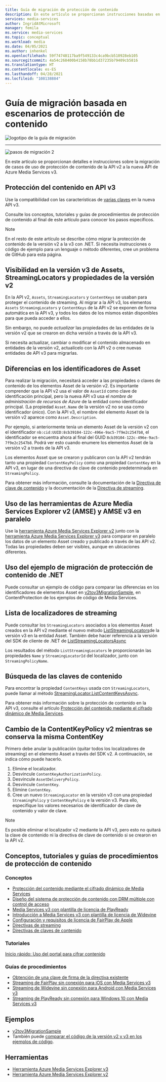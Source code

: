 ```yaml
---
title: Guía de migración de protección de contenido
description: En este artículo se proporcionan instrucciones basadas en escenarios de protección de contenido que le ayudarán en la migración de Azure Media Services v2 a v3.
services: media-services
author: IngridAtMicrosoft
manager: femila
ms.service: media-services
ms.topic: conceptual
ms.workload: media
ms.date: 04/05/2021
ms.author: inhenkel
ms.openlocfilehash: 59f74740117ba9f549133c4ca9bcb510928eb105
ms.sourcegitcommit: 4a54c268400b4158b78bb1d37235b79409cb5816
ms.translationtype: HT
ms.contentlocale: es-ES
ms.lasthandoff: 04/28/2021
ms.locfileid: "108138884"
---
```

# <a name="content-protection-scenario-based-migration-guidance"></a>Guía de migración basada en escenarios de protección de contenido

![logotipo de la guía de migración](./media/migration-guide/azure-media-services-logo-migration-guide.svg)

<hr color="#5ea0ef" size="10">

![pasos de migración 2](./media/migration-guide/steps-4.svg)

En este artículo se proporcionan detalles e instrucciones sobre la migración de casos de uso de protección de contenido de la API v2 a la nueva API de Azure Media Services v3.

## <a name="protect-content-in-v3-api"></a>Protección del contenido en API v3

Use la compatibilidad con las características de [varias claves](architecture-design-multi-drm-system.md) en la nueva API v3.

Consulte los conceptos, tutoriales y guías de procedimientos de protección de contenido al final de este artículo para conocer los pasos específicos.

> [!NOTE]
> En el resto de este artículo se describe cómo migrar la protección de contenido de la versión v2 a la v3 con .NET.  Si necesita instrucciones o código de ejemplo para un lenguaje o método diferentes, cree un problema de GitHub para esta página.

## <a name="v3-visibility-of-v2-assets-streaminglocators-and-properties"></a>Visibilidad en la versión v3 de Assets, StreamingLocators y propiedades de la versión v2

En la API v2, `Assets`, `StreamingLocators` y `ContentKeys` se usaban para proteger el contenido de streaming. Al migrar a la API v3, los elementos `Assets` `StreamingLocators` y `ContentKeys` de la API v2 se exponen de forma automática en la API v3, y todos los datos de los mismos están disponibles para que pueda acceder a ellos.

Sin embargo, no puede *actualizar* las propiedades de las entidades de la versión v2 que se crearon en dicha versión a través de la API v3.

Si necesita actualizar, cambiar o modificar el contenido almacenado en entidades de la versión v2, actualícelo con la API v2 o cree nuevas entidades de API v3 para migrarlas.

## <a name="asset-identifier-differences"></a>Diferencias en los identificadores de Asset

Para realizar la migración, necesitará acceder a las propiedades o claves de contenido de los elementos Asset de la versión v2.  Es importante comprender que la API v2 usa el valor de `AssetId` como clave de identificación principal, pero la nueva API v3 usa el *nombre de administración de recursos de Azure* de la entidad como identificador principal.  (La propiedad `Asset.Name` de la versión v2 no se usa como identificador único). Con la API v3, el nombre del elemento Asset de la versión v2 aparece como `Asset.Description`.

Por ejemplo, si anteriormente tenía un elemento Asset de la versión v2 con el identificador `nb:cid:UUID:8cb39104-122c-496e-9ac5-7f9e2c2547b8`, el identificador se encuentra ahora al final del GUID `8cb39104-122c-496e-9ac5-7f9e2c2547b8`. Podrá ver esto cuando enumere los elementos Asset de la versión v2 a través de la API v3.

Los elementos Asset que se crearon y publicaron con la API v2 tendrán tanto una propiedad `ContentKeyPolicy` como una propiedad `ContentKey` en la API v3, en lugar de una directiva de clave de contenido predeterminada en `StreamingPolicy`.

Para obtener más información, consulte la documentación de la [Directiva de clave de contenido](./drm-content-key-policy-concept.md) y la documentación de la [Directiva de streaming](./stream-streaming-policy-concept.md).

## <a name="use-azure-media-services-explorer-amse-v2-and-amse-v3-tools-side-by-side"></a>Uso de las herramientas de Azure Media Services Explorer v2 (AMSE) y AMSE v3 en paralelo

Use la [herramienta Azure Media Services Explorer v2](https://github.com/Azure/Azure-Media-Services-Explorer/releases/tag/v4.3.15.0) junto con la [herramienta Azure Media Services Explorer v3](https://github.com/Azure/Azure-Media-Services-Explorer) para comparar en paralelo los datos de un elemento Asset creado y publicado a través de las API v2. Todas las propiedades deben ser visibles, aunque en ubicaciones diferentes.

## <a name="use-the-net-content-protection-migration-sample"></a>Uso del ejemplo de migración de protección de contenido de .NET

Puede consultar un ejemplo de código para comparar las diferencias en los identificadores de elementos Asset en [v2tov3MigrationSample](https://github.com/Azure-Samples/media-services-v3-dotnet/tree/main/ContentProtection/v2tov3Migration), en ContentProtection de los ejemplos de código de Media Services.

## <a name="list-the-streaming-locators"></a>Lista de localizadores de streaming

Puede consultar los `StreamingLocators` asociados a los elementos Asset creados en la API v2 mediante el nuevo método [ListStreamingLocators](/rest/api/media/assets/liststreaminglocators)de la versión v3 en la entidad Asset.  También debe hacer referencia a la versión del SDK de cliente de .NET de [ListStreamingLocatorsAsync](/dotnet/api/microsoft.azure.management.media.assetsoperationsextensions.liststreaminglocatorsasync?preserve-view=true&view=azure-dotnet)

Los resultados del método `ListStreamingLocators` le proporcionarán las propiedades `Name` y `StreamingLocatorId` del localizador, junto con `StreamingPolicyName`.

## <a name="find-the-content-keys"></a>Búsqueda de las claves de contenido

Para encontrar la propiedad `ContentKeys` usada con `StreamingLocators`, puede llamar al método [StreamingLocator.ListContentKeysAsync](/dotnet/api/microsoft.azure.management.media.streaminglocatorsoperationsextensions.listcontentkeysasync?preserve-view=true&view=azure-dotnet).  

Para obtener más información sobre la protección de contenido en la API v3, consulte el artículo [Protección del contenido mediante el cifrado dinámico de Media Services](./drm-content-protection-concept.md).

## <a name="change-the-v2-contentkeypolicy-keeping-the-same-contentkey"></a>Cambio de la ContentKeyPolicy v2 mientras se conserva la misma ContentKey

Primero debe anular la publicación (quitar todos los localizadores de streaming) en el elemento Asset a través del SDK v2. A continuación, se indica cómo puede hacerlo.

1. Elimine el localizador.
1. Desvincule `ContentKeyAuthorizationPolicy`.
1. Desvincule `AssetDeliveryPolicy`.
1. Desvincule `ContentKey`.
1. Elimine `ContentKey`.
1. Cree un nuevo `StreamingLocator` en la versión v3 con una propiedad `StreamingPolicy` y `ContentKeyPolicy` e la versión v3. Para ello, especifique los valores necesarios de identificador de clave de contenido y valor de clave.

> [!NOTE]
> Es posible eliminar el localizador v2 mediante la API v3, pero esto no quitará la clave de contenido ni la directiva de clave de contenido si se crearon en la API v2.

## <a name="content-protection-concepts-tutorials-and-how-to-guides"></a>Conceptos, tutoriales y guías de procedimientos de protección de contenido

### <a name="concepts"></a>Conceptos

- [Protección del contenido mediante el cifrado dinámico de Media Services](drm-content-protection-concept.md)
- [Diseño del sistema de protección de contenido con DRM múltiple con control de acceso](architecture-design-multi-drm-system.md)
- [Media Services v3 con plantilla de licencia de PlayReady](drm-playready-license-template-concept.md)
- [Introducción a Media Services v3 con plantilla de licencia de Widevine](drm-widevine-license-template-concept.md)
- [Configuración y requisitos de licencia de FairPlay de Apple](drm-fairplay-license-overview.md)
- [Directivas de streaming](stream-streaming-policy-concept.md)
- [Directivas de claves de contenido](drm-content-key-policy-concept.md)

### <a name="tutorials"></a>Tutoriales

[Inicio rápido: Uso del portal para cifrar contenido](drm-encrypt-content-how-to.md)

### <a name="how-to-guides"></a>Guías de procedimientos

- [Obtención de una clave de firma de la directiva existente](drm-get-content-key-policy-dotnet-how-to.md)
- [Streaming de FairPlay sin conexión para iOS con Media Services v3](drm-offline-fairplay-for-ios-concept.md)
- [Streaming de Widevine sin conexión para Android con Media Services v3](drm-offline-widevine-for-android.md)
- [Streaming de PlayReady sin conexión para Windows 10 con Media Services v3](drm-offline-playready-streaming-for-windows-10.md)

## <a name="samples"></a>Ejemplos

- [v2tov3MigrationSample](https://github.com/Azure-Samples/media-services-v3-dotnet/tree/main/ContentProtection/v2tov3Migration)
- También puede [comparar el código de la versión v2 y v3 en los ejemplos de código](migrate-v-2-v-3-migration-samples.md).

## <a name="tools"></a>Herramientas

- [Herramienta Azure Media Services Explorer v3](https://github.com/Azure/Azure-Media-Services-Explorer)
- [Herramienta Azure Media Services Explorer v2](https://github.com/Azure/Azure-Media-Services-Explorer/releases/tag/v4.3.15.0)